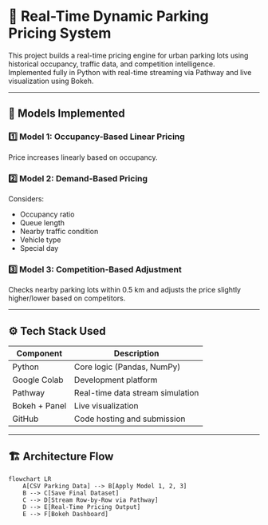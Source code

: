 # 🚗 Real-Time Dynamic Parking Pricing System

This project builds a real-time pricing engine for urban parking lots using historical occupancy, traffic data, and competition intelligence.  
Implemented fully in Python with real-time streaming via Pathway and live visualization using Bokeh.

---

## 🧠 Models Implemented

### 1️⃣ Model 1: Occupancy-Based Linear Pricing
Price increases linearly based on occupancy.

### 2️⃣ Model 2: Demand-Based Pricing
Considers:
- Occupancy ratio
- Queue length
- Nearby traffic condition
- Vehicle type
- Special day

### 3️⃣ Model 3: Competition-Based Adjustment
Checks nearby parking lots within 0.5 km and adjusts the price slightly higher/lower based on competitors.

---

## ⚙️ Tech Stack Used

| Component | Description |
|----------|-------------|
| Python | Core logic (Pandas, NumPy) |
| Google Colab | Development platform |
| Pathway | Real-time data stream simulation |
| Bokeh + Panel | Live visualization |
| GitHub | Code hosting and submission |

---

## 🏗️ Architecture Flow

```mermaid
flowchart LR
    A[CSV Parking Data] --> B[Apply Model 1, 2, 3]
    B --> C[Save Final Dataset]
    C --> D[Stream Row-by-Row via Pathway]
    D --> E[Real-Time Pricing Output]
    E --> F[Bokeh Dashboard]
